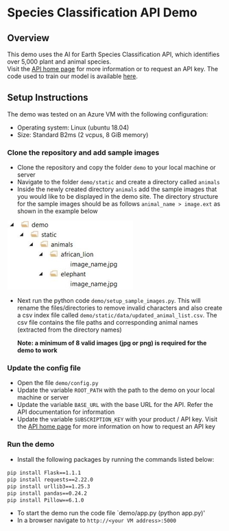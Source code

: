 # Species Classification API Demo


## Overview

This demo uses the AI for Earth Species Classification API, which identifies over 5,000 plant and animal species. <br/>
Visit the [API home page](https://www.microsoft.com/en-us/ai/ai-for-earth-apis) for more information or to request an API key. 
The code used to train our model is available [here](https://github.com/Microsoft/SpeciesClassification).


## Setup Instructions

The demo was tested on an Azure VM with the following configuration:
* Operating system: Linux (ubuntu 18.04)
* Size: Standard B2ms (2 vcpus, 8 GiB memory)


### Clone the repository and add sample images

- Clone the repository and copy the folder `demo` to your local machine or server
- Navigate to the folder `demo/static` and create a directory called `animals`
- Inside the newly created directory `animals` add the sample images that you would like to be displayed in the demo site.
   The directory structure for the sample images should be as follows `animal_name > image.ext` as shown in the example below

<p><img src="sample_images_dir_structure.jpg" alt="sample images directory structure"/></p>
  
- Next run the python code `demo/setup_sample_images.py`. This will rename the files/directories to remove invalid characters and also create a csv index file called `demo/static/data/updated_animal_list.csv`. The csv file contains the file paths and corresponding animal names (extracted from the directory names)

    <b>Note: a minimum of 8 valid images (jpg or png) is required for the demo to work</b>



### Update the config file

- Open the file `demo/config.py`
- Update the variable `ROOT_PATH` with the path to the demo on your local machine or server
- Update the variable `BASE_URL` with the base URL for the API. Refer the API documentation for information 
- Update the variable `SUBSCRIPTION_KEY` with your product / API key. Visit the [API home page](https://www.microsoft.com/en-us/ai/ai-for-earth-apis) for more information on how to request an API key



### Run the demo

- Install the following packages by running the commands listed below:

```
pip install Flask==1.1.1
pip install requests==2.22.0
pip install urllib3==1.25.3
pip install pandas==0.24.2
pip install Pillow==6.1.0
```

- To start the demo run the code file `demo/app.py (python app.py)'
- In a browser navigate to `http://<your VM address>:5000`

